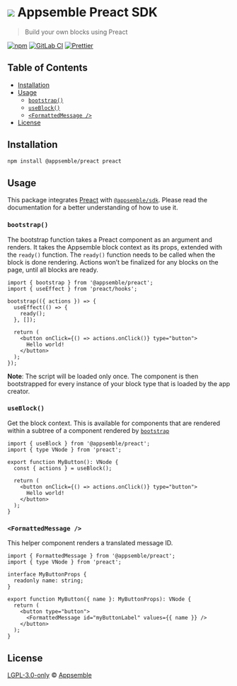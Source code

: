 # ![](https://gitlab.com/appsemble/appsemble/-/raw/0.32.2-test.9/config/assets/logo.svg) Appsemble Preact SDK

> Build your own blocks using Preact

[![npm](https://img.shields.io/npm/v/@appsemble/preact)](https://www.npmjs.com/package/@appsemble/preact)
[![GitLab CI](https://gitlab.com/appsemble/appsemble/badges/0.32.2-test.9/pipeline.svg)](https://gitlab.com/appsemble/appsemble/-/releases/0.32.2-test.9)
[![Prettier](https://img.shields.io/badge/code_style-prettier-ff69b4.svg)](https://prettier.io)

## Table of Contents

- [Installation](#installation)
- [Usage](#usage)
  - [`bootstrap()`](#bootstrap)
  - [`useBlock()`](#useblock)
  - [`<FormattedMessage />`](#formattedmessage-)
- [License](#license)

## Installation

```sh
npm install @appsemble/preact preact
```

## Usage

This package integrates [Preact](https://preactjs.com) with
[`@appsemble/sdk`](https://www.npmjs.com/package/@appsemble/sdk). Please read the documentation for
a better understanding of how to use it.

### `bootstrap()`

The bootstrap function takes a Preact component as an argument and renders. It takes the Appsemble
block context as its props, extended with the `ready()` function. The `ready()` function needs to be
called when the block is done rendering. Actions won’t be finalized for any blocks on the page,
until all blocks are ready.

```tsx
import { bootstrap } from '@appsemble/preact';
import { useEffect } from 'preact/hooks';

bootstrap(({ actions }) => {
  useEffect(() => {
    ready();
  }, []);

  return (
    <button onClick={() => actions.onClick()} type="button">
      Hello world!
    </button>
  );
});
```

**Note**: The script will be loaded only once. The component is then bootstrapped for every instance
of your block type that is loaded by the app creator.

### `useBlock()`

Get the block context. This is available for components that are rendered within a subtree of a
component rendered by [`bootstrap`](#bootstrap)

```tsx
import { useBlock } from '@appsemble/preact';
import { type VNode } from 'preact';

export function MyButton(): VNode {
  const { actions } = useBlock();

  return (
    <button onClick={() => actions.onClick()} type="button">
      Hello world!
    </button>
  );
}
```

### `<FormattedMessage />`

This helper component renders a translated message ID.

```tsx
import { FormattedMessage } from '@appsemble/preact';
import { type VNode } from 'preact';

interface MyButtonProps {
  readonly name: string;
}

export function MyButton({ name }: MyButtonProps): VNode {
  return (
    <button type="button">
      <FormattedMessage id="myButtonLabel" values={{ name }} />
    </button>
  );
}
```

## License

[LGPL-3.0-only](https://gitlab.com/appsemble/appsemble/-/blob/0.32.2-test.9/LICENSE.md) ©
[Appsemble](https://appsemble.com)
